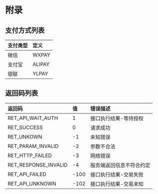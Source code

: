 # 附录

## 支付方式列表

| 支付类型 | 定义 |
| :--- | :--- |
| 微信 | WXPAY |
| 支付宝 | ALIPAY |
| 银联 | YLPAY |

## 返回码列表

| **返回码** | **值** | **错误描述** |
| :--- | :--- | :--- |
| RET\_API\_WAIT\_AUTH | 1 | 接口执行结果-等待授权 |
| RET\_SUCCESS | 0 | 请求成功 |
| RET\_UNKOWN | -1 | 未知错误 |
| RET\_PARAM\_INVALID | -2 | 参数不合法 |
| RET\_HTTP\_FAILED | -3 | 网络错误 |
| RET\_RESPONSE\_INVALID | -4 | 服务端返回信息不符合约定 |
| RET\_API\_FAILED | -100 | 接口执行结果-交易失败 |
| RET\_API\_UNKNOWN | -102 | 接口执行结果-交易未知 |



